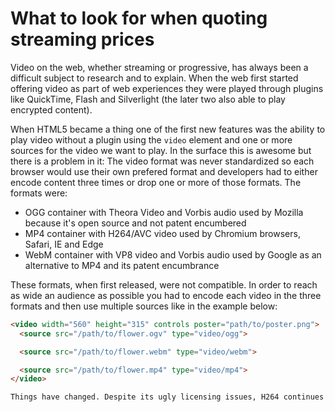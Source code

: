 # What to look for when quoting streaming prices

Video on the web, whether streaming or progressive, has always been a difficult subject to research and to explain. When the web first started offering video as part of web experiences they were played through plugins like QuickTime, Flash and Silverlight (the later two also able to play encrypted content).

When HTML5 became a thing one of the first new features was the ability to play video without a plugin using the `video` element and one or more sources for the video we want to play. In the surface this is awesome but there is a problem in it: The video format was never standardized so each browser would use their own prefered format and developers had to either encode content three times or drop one or more of those formats. The formats were:

* OGG container with Theora Video and Vorbis audio used by Mozilla because it's open source and not patent encumbered
* MP4 container with H264/AVC video used by Chromium browsers, Safari, IE and Edge
* WebM container with VP8 video and Vorbis audio used by Google as an alternative to MP4 and its patent encumbrance

These formats, when first released, were not compatible. In order to reach as wide an audience as possible you had to encode each video in the three formats and then use multiple sources like in the example below:

```html
<video width="560" height="315" controls poster="path/to/poster.png">
  <source src="/path/to/flower.ogv" type="video/ogg">

  <source src="/path/to/flower.webm" type="video/webm">

  <source src="/path/to/flower.mp4" type="video/mp4">
</video>

Things have changed. Despite its ugly licensing issues, H264 continues to be widely used.
